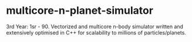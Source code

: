 # multicore-n-planet-simulator
3rd Year: 1sr - 90. Vectorized and multicore n-body simulator written and extensively optimised in C++ for scalability to millions of particles/planets.
